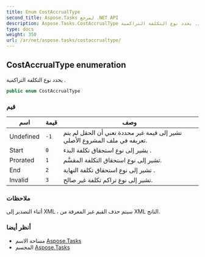 ```yaml
---
title: Enum CostAccrualType
second_title: Aspose.Tasks لمرجع .NET API
description: Aspose.Tasks.CostAccrualType تعداد. يحدد نوع التكلفة التراكمية .
type: docs
weight: 350
url: /ar/net/aspose.tasks/costaccrualtype/
---
```

## CostAccrualType enumeration

يحدد نوع التكلفة التراكمية .

```csharp
public enum CostAccrualType
```

### قيم

| اسم | قيمة | وصف |
| --- | --- | --- |
| Undefined | `-1` | تشير إلى قيمة غير محددة تعني أن الحقل لم يتم تعريفه في ملف المشروع الأصلي. |
| Start | `0` | يشير إلى نوع استحقاق تكلفة البدء . |
| Prorated | `1` | تشير إلى نوع استحقاق التكلفة المقسَّم. |
| End | `2` | تشير إلى نوع استحقاق تكلفة النهاية . |
| Invalid | `3` | تشير إلى نوع تراكم تكلفة غير صالح. |

### ملاحظات

أثناء التصدير إلى XML ، سيتم حذف القيم غير المعرفة من XML الناتج.

### أنظر أيضا

* مساحة الاسم [Aspose.Tasks](../../aspose.tasks/)
* المجسم [Aspose.Tasks](../../)


